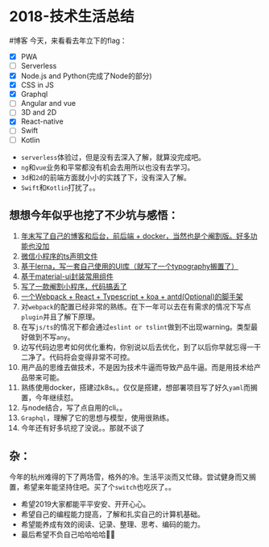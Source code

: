 # 2018-技术生活总结
#博客
今天，来看看去年立下的flag：
- [x] PWA
- [ ] Serverless
- [x] Node.js and Python(完成了Node的部分)
- [x] CSS in JS
- [x] Graphql
- [ ] Angular and vue
- [ ] 3D and 2D
- [x] React-native
- [ ] Swift
- [ ] Kotlin
* `serverless`体验过，但是没有去深入了解，就算没完成吧。
* `ng`和`vue`业务和平常都没有机会去用所以也没有去学习。
* `3d`和`2d`的前端方面就小小的实践了下，没有深入了解。
* `Swift`和`Kotlin`打扰了。。

## 想想今年似乎也挖了不少坑与感悟：
1. [年末写了自己的博客和后台，前后端 + docker，当然也是个阉割版。好多功能也没加](https://www.xuzihao.xyz)
2. [微信小程序的ts声明文件](https://github.com/Adherentman/Typescript-wxApi.d.ts)
3. [基于lerna，写一套自己使用的UI库（就写了一个typography搁置了）](https://github.com/Adherentman/xyzUI)
4. [基于material-ui封装常用组件](https://github.com/Adherentman/material-ui-components)
5. [写了一款阉割小程序，代码搞丢了](https://github.com/Adherentman/Wx_yingshi)
6. [一个Webpack + React + Typescript + koa + antd(Optional)的脚手架](https://github.com/Adherentman/create-rtak-app)
7. 对`webpack`的配置已经非常的熟练。在下一年可以去在有需求的情况下写点`plugin`并且了解下原理。
8. 在写`js/ts`的情况下都会通过`eslint or tslint`做到不出现warning。类型最好做到不写`any`。
9. 边写代码边思考如何优化重构，你别说以后去优化，到了以后你早就忘得一干二净了。代码将会变得非常不可控。
10. 用产品的思维去做技术，不是因为技术牛逼而导致产品牛逼。而是用技术给产品带来可能。
11. 熟练使用docker，搭建过k8s。。仅仅是搭建，想部署项目写了好久`yaml`而搁置，今年继续怼。
12. 与node结合，写了点自用的cli。。
13. `Graphql`，理解了它的思想与模型，使用很熟练。
14. 今年还有好多坑挖了没说。。那就不谈了

## 杂：
今年的杭州难得的下了两场雪，格外的冷。生活平淡而又忙碌。尝试健身而又搁置，希望来年能坚持住吧。买了个`switch`也吃灰了。。
* 希望2019大家都能平平安安、开开心心。
* 希望自己的编程能力提高，了解和扎实自己的计算机基础。
* 希望能养成有效的阅读、记录、整理、思考、编码的能力。
* 最后希望不负自己哈哈哈哈🚀🚀